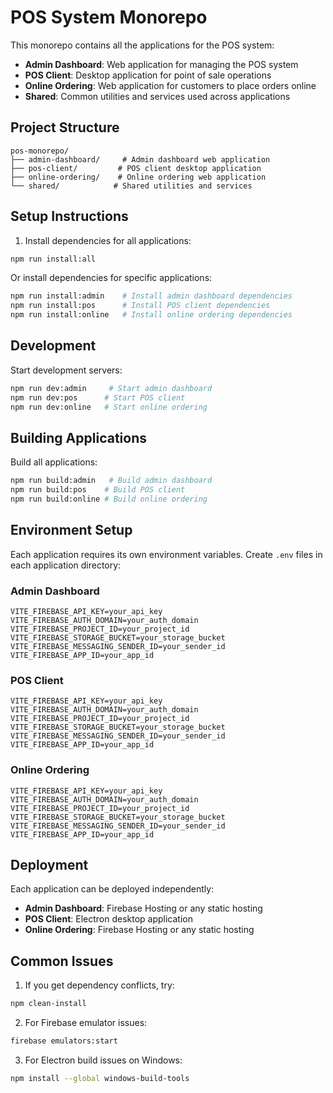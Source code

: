 # POS System Monorepo

This monorepo contains all the applications for the POS system:

- **Admin Dashboard**: Web application for managing the POS system
- **POS Client**: Desktop application for point of sale operations
- **Online Ordering**: Web application for customers to place orders online
- **Shared**: Common utilities and services used across applications

## Project Structure

```
pos-monorepo/
├── admin-dashboard/     # Admin dashboard web application
├── pos-client/         # POS client desktop application
├── online-ordering/    # Online ordering web application
└── shared/            # Shared utilities and services
```

## Setup Instructions

1. Install dependencies for all applications:
```bash
npm run install:all
```

Or install dependencies for specific applications:
```bash
npm run install:admin    # Install admin dashboard dependencies
npm run install:pos      # Install POS client dependencies
npm run install:online   # Install online ordering dependencies
```

## Development

Start development servers:

```bash
npm run dev:admin     # Start admin dashboard
npm run dev:pos      # Start POS client
npm run dev:online   # Start online ordering
```

## Building Applications

Build all applications:

```bash
npm run build:admin   # Build admin dashboard
npm run build:pos    # Build POS client
npm run build:online # Build online ordering
```

## Environment Setup

Each application requires its own environment variables. Create `.env` files in each application directory:

### Admin Dashboard
```env
VITE_FIREBASE_API_KEY=your_api_key
VITE_FIREBASE_AUTH_DOMAIN=your_auth_domain
VITE_FIREBASE_PROJECT_ID=your_project_id
VITE_FIREBASE_STORAGE_BUCKET=your_storage_bucket
VITE_FIREBASE_MESSAGING_SENDER_ID=your_sender_id
VITE_FIREBASE_APP_ID=your_app_id
```

### POS Client
```env
VITE_FIREBASE_API_KEY=your_api_key
VITE_FIREBASE_AUTH_DOMAIN=your_auth_domain
VITE_FIREBASE_PROJECT_ID=your_project_id
VITE_FIREBASE_STORAGE_BUCKET=your_storage_bucket
VITE_FIREBASE_MESSAGING_SENDER_ID=your_sender_id
VITE_FIREBASE_APP_ID=your_app_id
```

### Online Ordering
```env
VITE_FIREBASE_API_KEY=your_api_key
VITE_FIREBASE_AUTH_DOMAIN=your_auth_domain
VITE_FIREBASE_PROJECT_ID=your_project_id
VITE_FIREBASE_STORAGE_BUCKET=your_storage_bucket
VITE_FIREBASE_MESSAGING_SENDER_ID=your_sender_id
VITE_FIREBASE_APP_ID=your_app_id
```

## Deployment

Each application can be deployed independently:

- **Admin Dashboard**: Firebase Hosting or any static hosting
- **POS Client**: Electron desktop application
- **Online Ordering**: Firebase Hosting or any static hosting

## Common Issues

1. If you get dependency conflicts, try:
```bash
npm clean-install
```

2. For Firebase emulator issues:
```bash
firebase emulators:start
```

3. For Electron build issues on Windows:
```bash
npm install --global windows-build-tools
``` 